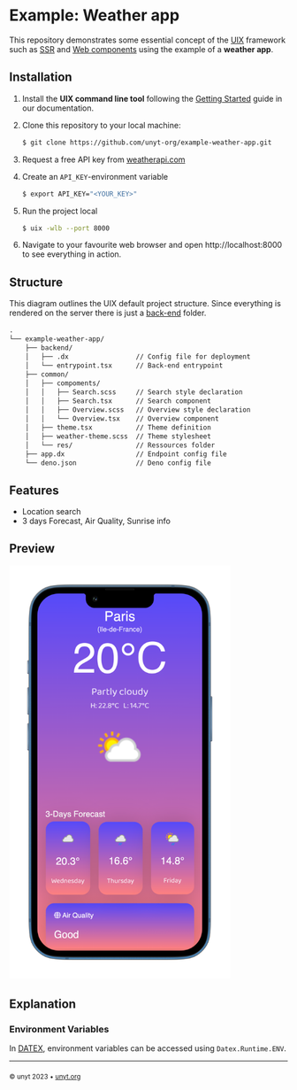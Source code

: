 # Example: Weather app

This repository demonstrates some essential concept of the [UIX](https://uix.unyt.org) framework such as [SSR](https://unyt.org/glossary#ssr) and [Web components](https://unyt.org/glossary#web-components) using the example of a **weather app**.


## Installation
1. Install the **UIX command line tool** following the [Getting Started](https://docs.unyt.org/manual/uix/getting-started#the-uix-command-line-tool) guide in our documentation.

2. Clone this repository to your local machine:

	```bash
	$ git clone https://github.com/unyt-org/example-weather-app.git
	```
3. Request a free API key from [weatherapi.com](https://www.weatherapi.com/)
4. Create an `API_KEY`-environment variable
	```bash
	$ export API_KEY="<YOUR_KEY>"
	```
5. Run the project local
	```bash
	$ uix -wlb --port 8000
	```
6. Navigate to your favourite web browser and open http://localhost:8000 to see everything in action. 

## Structure
This diagram outlines the UIX default project structure.
Since everything is rendered on the server there is just a [back-end](https://unyt.org/glossary#back-end) folder.
```
.
└── example-weather-app/
    ├── backend/
    │   ├── .dx                 // Config file for deployment
    │   └── entrypoint.tsx      // Back-end entrypoint
    ├── common/
    │   ├── compoments/
    │   │   ├── Search.scss     // Search style declaration
    │   │   ├── Search.tsx      // Search component
    │   │   ├── Overview.scss   // Overview style declaration
    │   │   └── Overview.tsx    // Overview component
    │   ├── theme.tsx           // Theme definition
    │   ├── weather-theme.scss  // Theme stylesheet
    │   └── res/                // Ressources folder
    ├── app.dx                  // Endpoint config file
    └── deno.json               // Deno config file
```

## Features
* Location search
* 3 days Forecast, Air Quality, Sunrise info

## Preview
<img src=".github/screenshot.png" width="400">


## Explanation
### Environment Variables
In [DATEX](https://datex.unyt.org), environment variables can be accessed using `Datex.Runtime.ENV`.


---

<sub>&copy; unyt 2023 • [unyt.org](https://unyt.org)</sub>
